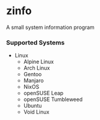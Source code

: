 # zinfo

A small system information program

### Supported Systems

- Linux
    - Alpine Linux
    - Arch Linux
    - Gentoo
    - Manjaro
    - NixOS
    - openSUSE Leap
    - openSUSE Tumbleweed
    - Ubuntu
    - Void Linux
